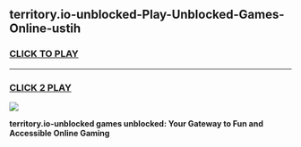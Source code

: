 
## territory.io-unblocked-Play-Unblocked-Games-Online-ustih
<h3>
<a href="https://premium76.site?title=territory.io-unblocked&ref=25A">CLICK TO PLAY</a></h3>
<hr>

<h3>
<a href="https://premium76.site?title=territory.io-unblocked&ref=25A">CLICK 2 PLAY</a>
  
</h3>

<a href="https://premium76.site?title=territory.io-unblocked&ref=25A"><img src="https://clearcache.store/games.png"></a>


**territory.io-unblocked games unblocked: Your Gateway to Fun and Accessible Online Gaming**
